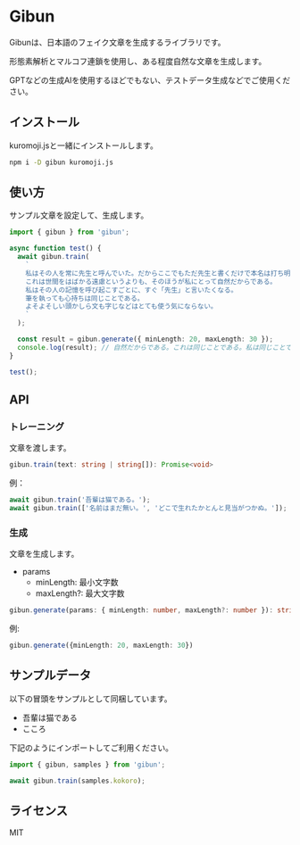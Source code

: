# Gibun

Gibunは、日本語のフェイク文章を生成するライブラリです。

形態素解析とマルコフ連鎖を使用し、ある程度自然な文章を生成します。

GPTなどの生成AIを使用するほどでもない、テストデータ生成などでご使用ください。

## インストール

kuromoji.jsと一緒にインストールします。

```bash
npm i -D gibun kuromoji.js
```

## 使い方

サンプル文章を設定して、生成します。

```typescript
import { gibun } from 'gibun';

async function test() {
  await gibun.train(
    `
    私はその人を常に先生と呼んでいた。だからここでもただ先生と書くだけで本名は打ち明けない。
    これは世間をはばかる遠慮というよりも、そのほうが私にとって自然だからである。
    私はその人の記憶を呼び起こすごとに、すぐ「先生」と言いたくなる。
    筆を執っても心持ちは同じことである。
    よそよそしい頭かしら文も字じなどはとても使う気にならない。
    `
  );

  const result = gibun.generate({ minLength: 20, maxLength: 30 });
  console.log(result); // 自然だからである。これは同じことである。私は同じことで本名は
}

test();
```

## API

### トレーニング

文章を渡します。

```typescript
gibun.train(text: string | string[]): Promise<void>
```

例：
```typescript
await gibun.train('吾輩は猫である。');
await gibun.train(['名前はまだ無い。', 'どこで生れたかとんと見当がつかぬ。']);
```

### 生成

文章を生成します。

- params
  - minLength: 最小文字数
  - maxLength?: 最大文字数

```typescript
gibun.generate(params: { minLength: number, maxLength?: number }): string
```

例:

```typescript
gibun.generate({minLength: 20, maxLength: 30})
```

## サンプルデータ

以下の冒頭をサンプルとして同梱しています。

- 吾輩は猫である
- こころ

下記のようにインポートしてご利用ください。

```typescript
import { gibun, samples } from 'gibun';

await gibun.train(samples.kokoro);
```

## ライセンス

MIT
